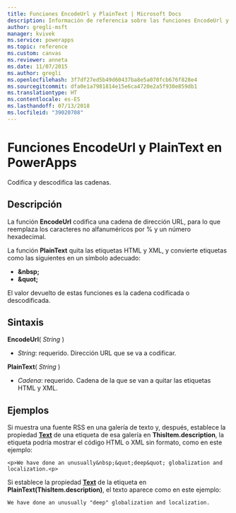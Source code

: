 ```yaml
---
title: Funciones EncodeUrl y PlainText | Microsoft Docs
description: Información de referencia sobre las funciones EncodeUrl y PlainText de PowerApps, incluidos ejemplos y sintaxis
author: gregli-msft
manager: kvivek
ms.service: powerapps
ms.topic: reference
ms.custom: canvas
ms.reviewer: anneta
ms.date: 11/07/2015
ms.author: gregli
ms.openlocfilehash: 3f7df27ed5b49d60437ba8e5a070fcb676f828e4
ms.sourcegitcommit: dfa0e1a7981814e15e6ca4720e2a5f930e859db1
ms.translationtype: HT
ms.contentlocale: es-ES
ms.lasthandoff: 07/13/2018
ms.locfileid: "39020708"
---
```

# <a name="encodeurl-and-plaintext-functions-in-powerapps"></a>Funciones EncodeUrl y PlainText en PowerApps
Codifica y descodifica las cadenas.

## <a name="description"></a>Descripción
La función **EncodeUrl** codifica una cadena de dirección URL, para lo que reemplaza los caracteres no alfanuméricos por % y un número hexadecimal.  

La función **PlainText** quita las etiquetas HTML y XML, y convierte etiquetas como las siguientes en un símbolo adecuado:

* **&amp;nbsp;**
* **&amp;quot;**

El valor devuelto de estas funciones es la cadena codificada o descodificada.   

## <a name="syntax"></a>Sintaxis
**EncodeUrl**( *String* )

* *String*: requerido.  Dirección URL que se va a codificar.

**PlainText**( *String* )

* *Cadena*: requerido. Cadena de la que se van a quitar las etiquetas HTML y XML.

## <a name="examples"></a>Ejemplos
Si muestra una fuente RSS en una galería de texto y, después, establece la propiedad **[Text](../controls/properties-core.md)** de una etiqueta de esa galería en **ThisItem.description**, la etiqueta podría mostrar el código HTML o XML sin formato, como en este ejemplo:

    <p>We have done an unusually&nbsp;&quot;deep&quot; globalization and localization.<p>

Si establece la propiedad **[Text](../controls/properties-core.md)** de la etiqueta en **PlainText(ThisItem.description)**, el texto aparece como en este ejemplo:

    We have done an unusually "deep" globalization and localization.
